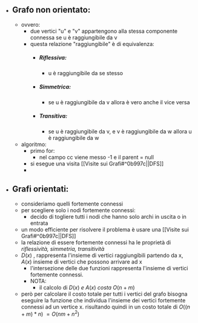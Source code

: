 - ## Grafo non orientato:
	- ovvero:
		- due vertici "u" e "v" appartengono alla stessa componente connessa se u è raggiungibile da v 
		- questa relazione "raggiungibile" è di equivalenza:
			- ##### Riflessiva:
				- u è raggiungibile da se stesso
			- ##### Simmetrica:
				- se u è raggiungibile da v allora è vero anche il vice versa
			- ##### Transitiva:
				- se u è raggiungibile da v, e v è raggiungibile da w allora u è raggiungibile da w
	- algoritmo:
		- primo for:
			- nel campo cc viene messo -1 e il parent = null
		- si esegue una visita [[Visite sui Grafi#^0b997c||DFS]] 
		- 

- ## Grafi orientati:
	- consideriamo quelli fortemente connessi 
	- per scegliere solo i nodi fortemente connessi:
		- decido di togliere tutti i nodi che hanno solo archi in uscita o in entrata
	- un modo efficiente per risolvere il problema è usare una [[Visite sui Grafi#^0b997c||DFS]] 
	- la relazione di essere fortemente connessi ha le proprietà di _riflessività, simmetria, transitività_ 
	- $D(x)$ , rappresenta l'insieme di vertici raggiungibili partendo da x, $A(x)$ insieme di vertici che possono arrivare ad x 
		- l'intersezione delle due funzioni rappresenta l'insieme di vertici fortemente connessi.
		- NOTA: 
			- il calcolo di $D(x) \ e \ A(x) \ costa \ O(n+m)$ 
	- però per calcolare il costo totale per tutti i vertici del grafo bisogna eseguire la funzione che individua l'insieme dei vertici fortemente connessi ad un vertice x. risultando quindi in un costo totale di $O((n+m)*n) \ = O(nm+n^2)$ 